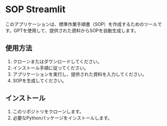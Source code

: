 # SOP Streamlit

このアプリケーションは、標準作業手順書（SOP）を作成するためのツールです。GPTを使用して、提供された資料からSOPを自動生成します。

## 使用方法

1. クローンまたはダウンロードしてください。
2. インストール手順に従ってください。
3. アプリケーションを実行し、提供された資料を入力してください。
4. SOPを生成してください。

## インストール

1. このリポジトリをクローンします。
2. 必要なPythonパッケージをインストールします。

